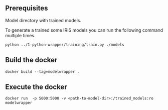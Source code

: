 

## Prerequisites
Model directory with trained models.

To generate a trained some IRIS models you can run the following command multiple times. <br>

`python ../1-python-wrapper/training/train.py ./models`

## Build the docker
`docker build --tag=modelwrapper .`

## Execute the docker
`docker run  -p 5000:5000 -v <path-to-model-dir>:/trained_models:ro modelwrapper`
